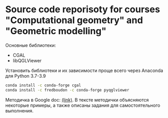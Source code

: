 # Source code reporisoty for courses "Computational geometry" and "Geometric modelling" 


Основные библиотеки:

- CGAL
- libQGLViewer

Установить библиотеки и их зависимости проще всего через Anaconda для Python 3.7-3.9

```bash
conda install -c conda-forge cgal
conda install -c fredboudon -c conda-forge pyqglviewer
```

Методичка в Google doc: [(link)](https://docs.google.com/document/d/1JMwiOWjof7DEGYog57e9HUYYwlBTA7w74hflVqs6ieQ/edit?usp=sharing).
В тексте методички объясняются некоторые примеры, а также описаны задания для самостоятельного выполнения. 

